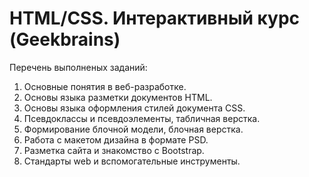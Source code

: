 # HTML/CSS. Интерактивный курс (Geekbrains)
Перечень выполненых заданий:
1. Основные понятия в веб-разработке.
2. Основы языка разметки документов HTML.
3. Основы языка оформления стилей документа CSS.
4. Псевдоклассы и псевдоэлементы, табличная верстка.
5. Формирование блочной модели, блочная верстка.
6. Работа с макетом дизайна в формате PSD.
7. Разметка сайта и знакомство с Bootstrap.
8. Стандарты web и вспомогательные инструменты.
